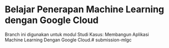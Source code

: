 # Belajar Penerapan Machine Learning dengan Google Cloud

Branch ini digunakan untuk modul Studi Kasus: Membangun Aplikasi Machine Learning Dengan Google Cloud.# submission-mlgc
